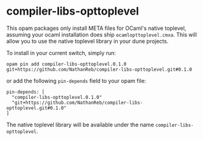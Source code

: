 # compiler-libs-opttoplevel

This opam packages only install META files for OCaml's native toplevel, assuming
your ocaml installation does ship `ocamlopttoplevel.cmxa`. This will allow you
to use the native toplevel library in your dune projects.

To install in your current switch, simply run:
```
opam pin add compiler-libs-opttoplevel.0.1.0 git+https://github.com/NathanReb/compiler-libs-opttoplevel.git#0.1.0
```

or add the following `pin-depends` field to your opam file:
```
pin-depends: [
  "compiler-libs-opttoplevel.0.1.0"
  "git+https://github.com/NathanReb/compiler-libs-opttoplevel.git#0.1.0"
]
```

The native toplevel library will be available under the name `compiler-libs-opttoplevel`.
